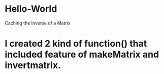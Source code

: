 # Hello-World
Caching the Inverse of a Matrix

# I created 2 kind of function() that included feature of makeMatrix and invertmatrix.
